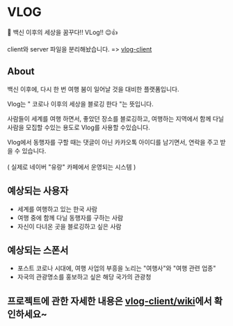 # VLOG
💉 백신 이후의 세상을 꿈꾸다!! VLog!! 😉👍 

client와 server 파일을 분리해놨습니다. 
=> [vlog-client](https://github.com/codestates/vlog-client)

## About
백신 이후에, 다시 한 번 여행 붐이 일어날 것을 대비한 플랫폼입니다.

Vlog는 " 코로나 이후의 세상을 블로깅 한다 "는 뜻입니다.

사람들이 세계를 여행 하면서, 좋았던 장소를 블로깅하고, 여행하는 지역에서 함께 다닐 사람을 모집할 수있는 용도로 Vlog를 사용할 수있습니다.

Vlog에서 동행자를 구할 때는 댓글이 아닌 카카오톡 아이디를 남기면서, 연락을 주고 받을 수 있습니다.
<br></br>
( 실제로 네이버 "유랑" 카페에서 운영되는 시스템 )

## 예상되는 사용자
- 세계를 여행하고 있는 한국 사람
- 여행 중에 함께 다닐 동행자를 구하는 사람
- 자신이 다녀온 곳을 블로깅하고 싶은 사람

## 예상되는 스폰서
- 포스트 코로나 시대에, 여행 사업의 부흥을 노리는 "여행사"와 "여행 관련 업종"
- 자국의 관광명소를 홍보하고 싶은 해당 국가의 관광청 

## 프로젝트에 관한  자세한 내용은 [vlog-client/wiki](https://github.com/codestates/vlog-client/wiki)에서 확인하세요~
